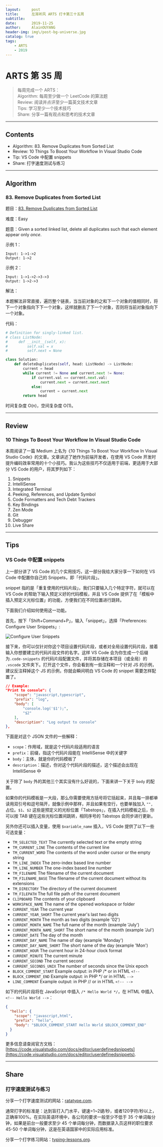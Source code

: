 ```yaml
---
layout:     post
title:      左耳听风 ARTS 打卡第三十五周
subtitle:   
date:       2019-11-25
author:     AlainOUYANG
header-img: img\/post-bg-universe.jpg
catalog: true
tags:
    - ARTS
    - 2019
---
```


# ARTS 第 35 周

> 每周完成一个 ARTS：  
> Algorithm: 每周至少做一个 LeetCode 的算法题  
> Review: 阅读并点评至少一篇英文技术文章  
> Tips: 学习至少一个技术技巧  
> Share: 分享一篇有观点和思考的技术文章  

---

## Contents

- Algorithm: 83. Remove Duplicates from Sorted List
- Review: 10 Things To Boost Your Workflow In Visual Studio Code
- Tip: VS Code 中配置 snippets
- Share: 打字速度测试与练习

---

## Algorithm

### 83. Remove Duplicates from Sorted List

题目：[83. Remove Duplicates from Sorted List](https://leetcode.com/problems/remove-duplicates-from-sorted-list/)

难度：Easy

题意：Given a sorted linked list, delete all duplicates such that each element appear only *once*.

示例 1：

```script
Input: 1->1->2
Output: 1->2
```

示例 2：

```script
Input: 1->1->2->3->3
Output: 1->2->3
```

解法：

本题解法非常直接，遍历整个链表，当当前对象的之和下一个对象的值相同时，将下一个对象指向下下一个对象，这样就删去了下一个对象，否则将当前对象指向下一个对象。

代码：

```python
# Definition for singly-linked list.
# class ListNode:
#     def __init__(self, x):
#         self.val = x
#         self.next = None

class Solution:
    def deleteDuplicates(self, head: ListNode) -> ListNode:
        current = head
        while current != None and current.next != None:
            if current.val == current.next.val:
                current.next = current.next.next
            else:
                current = current.next
        return head
```

时间复杂度 O(n)，空间复杂度 O(1)。

---

## Review

### 10 Things To Boost Your Workflow In Visual Studio Code

本周阅读了一篇 Medium 上名为《10 Things To Boost Your Workflow In Visual Studio Code》的文章。文章讲述了她作为前端开发者，在使用 VS Code 开发时提升编码效率常用的十个小技巧。我认为这些技巧不仅适用于前端，更适用于大部分 VS Code 的用户，将其罗列如下：

1. Snippets
2. IntelliSense
3. Integrated Terminal
4. Peeking, References, and Update Symbol
5. Code Formatters and Tech Debt Trackers
6. Key Bindings
7. Zen Mode
8. Git
9. Debugger
10. Live Share

---

## Tips

### VS Code 中配置 snippets

上一部分讲了 VS Code 的几个实用技巧，这一部分我给大家分享一下如何在 VS Code 中配置你自己的 Snippets，即「代码片段」。

snippet 指的是「重复使用的代码片段」，我们只要输入几个特定字符，就可以在 VS Code 的帮助下输入预定义好的代码模板，并且 VS Code 提供了在「模板中插入预定义光标位置」的功能，方便我们在不同位置进行跳转。

下面我们介绍如何使用这一功能。

首先，按下「Shift+Command+P」，输入「snippet」，选择「Preferences: Configure User Snippets」:

![Configure User Snippets](https://tva1.sinaimg.cn/large/006tNbRwgy1g9hnck43v5j30e8026aab.jpg)

接下来，你可以仅针对你这个项目设置代码片段，或者对全局设置代码片段，接着输入你想要建立的代码片段文件的名字。这样 VS Code 会为你生成一个后缀为`.code-snippets` 的代码片段配置文件，并将其存储在本项目（或全局）的 `.vscode` 文件夹下。打开这个文件，你会看到有一些注释和一个针对 JS 的示例，建议反注释掉这个 JS 的示例，你就会瞬间明白 VS Code 的 snippet 需要怎样配置了。

```JSON
// Example:
"Print to console": {
    "scope": "javascript,typescript",
    "prefix": "log",
    "body": [
        "console.log('$1');",
        "$2"
    ],
    "description": "Log output to console"
},
```

下面是对这个 JSON 文件的一些解释：

- `scope`：作用域，就是这个代码片段适用的语言
- `prefix`：前缀，指这个代码片段能在 IntelliSense 中的关键字
- `body`：主体，就是你的代码模板了
- `description`：描述，你对这个代码片段的描述，这个描述会出现在 IntelliSense 中

关于除了 `body` 外的其他三个其实没有什么好说的，下面来讲一下关于 `body` 的配置。

如果你的代码模板是一大段，那么你需要使用方括号将它括起来，并且每一排都单读用双引号和逗号隔开，就像示例中那样，并且如果有空行，也要单独加入 `"",` 占位。`$1`、`$2` 这些是预定义的光标位置「Tabstops」，在插入代码模板之后，你可以按 TAB 键在这些光标位置间跳转，相同序号的 Tabstops 会同步进行更新。

另外你还可以插入变量，使用 `$variable_name` 插入，VS Code 提供了以下一些可选变量：

- `TM_SELECTED_TEXT` The currently selected text or the empty string
- `TM_CURRENT_LINE` The contents of the current line
- `TM_CURRENT_WORD` The contents of the word under cursor or the empty string
- `TM_LINE_INDEX` The zero-index based line number
- `TM_LINE_NUMBER` The one-index based line number
- `TM_FILENAME` The filename of the current document
- `TM_FILENAME_BASE` The filename of the current document without its extensions
- `TM_DIRECTORY` The directory of the current document
- `TM_FILEPATH` The full file path of the current document
- `CLIPBOARD` The contents of your clipboard
- `WORKSPACE_NAME` The name of the opened workspace or folder
- `CURRENT_YEAR` The current year
- `CURRENT_YEAR_SHORT` The current year's last two digits
- `CURRENT_MONTH` The month as two digits (example '02')
- `CURRENT_MONTH_NAME` The full name of the month (example 'July')
- `CURRENT_MONTH_NAME_SHORT` The short name of the month (example 'Jul')
- `CURRENT_DATE` The day of the month
- `CURRENT_DAY_NAME` The name of day (example 'Monday')
- `CURRENT_DAY_NAME_SHORT` The short name of the day (example 'Mon')
- `CURRENT_HOUR` The current hour in 24-hour clock format
- `CURRENT_MINUTE` The current minute
- `CURRENT_SECOND` The current second
- `CURRENT_SECONDS_UNIX` The number of seconds since the Unix epoch
- `BLOCK_COMMENT_START` Example output: in PHP /* or in HTML `<!--`
- `BLOCK_COMMENT_END` Example output: in PHP */ or in HTML `-->`
- `LINE_COMMENT` Example output: in PHP // or in HTML `<!-- -->`

如下的代码片段将在 JavaScript 中插入 `/* Hello World */`，在 HTML 中插入 `<!-- Hello World -->`：

```JSON
{
  "hello": {
    "scope": "javascript,html",
    "prefix": "hello",
    "body": "$BLOCK_COMMENT_START Hello World $BLOCK_COMMENT_END"
  }
}
```

更多信息请查阅官方文档：[https://code.visualstudio.com/docs/editor/userdefinedsnippets](https://code.visualstudio.com/docs/editor/userdefinedsnippets).

---

## Share

### 打字速度测试与练习

分享一个打字速度测试的网站：[ratatype.com](https://www.ratatype.com/typing-test/test/).

通常打字的标准是：达到盲打入门水平，键速=1~2键/秒，或者120字符/秒以上，正确率100%。在实际英语环境中，各公司的要求一般至少不低于 35 个单词每分钟，如果是前台一般要求至少 45 个单词每分钟，而数据录入员这样的职位要求 45-50 个单词每分钟，这是在英语国家中的实际应用标准。

分享一个打字练习网站：[typing-lessons.org](https://www.typing-lessons.org/).
